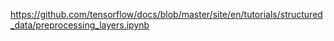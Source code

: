 https://github.com/tensorflow/docs/blob/master/site/en/tutorials/structured_data/preprocessing_layers.ipynb

